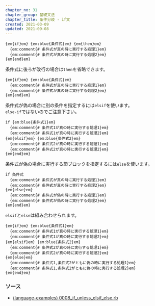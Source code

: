 ```yaml
---
chapter_no: 31
chapter_group: 基礎文法
chapter_title: 条件分岐 - if文
created: 2021-03-09
updated: 2021-09-08
---
```

```syntax:if文
{em{if}em} {em:blue{条件式}em} {em{then}em}
  {em:comment{# 条件式が真の時に実行する処理1}em}
  {em:comment{# 条件式が真の時に実行する処理2}em}
{em{end}em}
```

条件式に後ろが改行の場合は`then`を省略できます。
```syntax:if文 (then省略)
{em{if}em} {em:blue{条件式}em}
  {em:comment{# 条件式が真の時に実行する処理1}em}
  {em:comment{# 条件式が真の時に実行する処理2}em}
{em{end}em}
```

条件式が偽の場合に別の条件を指定するには`elsif`を使います。  
`else-if`ではないのでご注意下さい。
```syntax:if-elsif文
if {em:blue{条件式1}em}
  {em:comment{# 条件式1が真の時に実行する処理1}em}
  {em:comment{# 条件式1が真の時に実行する処理2}em}
{em{elsif}em} {em:blue{条件式2}em}
  {em:comment{# 条件式2が真の時に実行する処理1}em}
  {em:comment{# 条件式2が真の時に実行する処理2}em}
{em{end}em}
```

条件式が偽の場合に実行する節ブロックを指定するには`else`を使います。
```syntax:if-else文
if 条件式
  {em:comment{# 条件式が真の時に実行する処理1}em}
  {em:comment{# 条件式が真の時に実行する処理2}em}
{em{else}em}
  {em:comment{# 条件式が偽の時に実行する処理1}em}
  {em:comment{# 条件式が偽の時に実行する処理2}em}
{em{end}em}
```

`elsif`と`else`は組み合わせられます。
```syntax:if-elsif-else文
{em{if}em} {em:blue{条件式1}em}
  {em:comment{# 条件式1が真の時に実行する処理1}em}
  {em:comment{# 条件式1が真の時に実行する処理2}em}
{em{elsif}em} {em:blue{条件式2}em}
  {em:comment{# 条件式2が真の時に実行する処理1}em}
  {em:comment{# 条件式2が真の時に実行する処理2}em}
{em{else}em}
  {em:comment{# 条件式1,条件式2がともに偽の時に実行する処理1}em}
  {em:comment{# 条件式1,条件式2がともに偽の時に実行する処理2}em}
{em{end}em}
```

### ソース
- [(language-examples) 0008_if_unless_elsif_else.rb](https://github.com/fumokmm/language-examples/blob/main/Ruby/0008_if_unless_elsif_else.rb)
